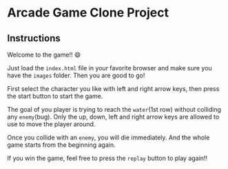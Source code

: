 # Arcade Game Clone Project

## Instructions

Welcome to the game!! :smile: 

Just load the `index.html` file in your favorite browser and make sure you have the `images` folder. Then you are good to go!

First select the character you like with left and right arrow keys, then press the start button to start the game. 

The goal of you player is trying to reach the `water`(1st row) without colliding any `enemy`(bug). Only the up, down, left and right arrow keys are allowed to use to move the player around. 

Once you collide with an `enemy`, you will die immediately. And the whole game starts from the beginning again.

If you win the game, feel free to press the `replay` button to play again!!